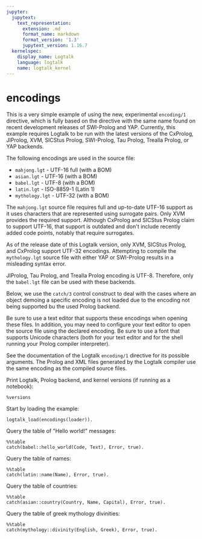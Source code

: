```yaml
---
jupyter:
  jupytext:
    text_representation:
      extension: .md
      format_name: markdown
      format_version: '1.3'
      jupytext_version: 1.16.7
  kernelspec:
    display_name: Logtalk
    language: logtalk
    name: logtalk_kernel
---
```


<!--
________________________________________________________________________

This file is part of Logtalk <https://logtalk.org/>  
SPDX-FileCopyrightText: 1998-2025 Paulo Moura <pmoura@logtalk.org>  
SPDX-License-Identifier: Apache-2.0

Licensed under the Apache License, Version 2.0 (the "License");
you may not use this file except in compliance with the License.
You may obtain a copy of the License at

    http://www.apache.org/licenses/LICENSE-2.0

Unless required by applicable law or agreed to in writing, software
distributed under the License is distributed on an "AS IS" BASIS,
WITHOUT WARRANTIES OR CONDITIONS OF ANY KIND, either express or implied.
See the License for the specific language governing permissions and
limitations under the License.
________________________________________________________________________
-->

# encodings

This is a very simple example of using the new, experimental `encoding/1`
directive, which is fully based on the directive with the same name found 
on recent development releases of SWI-Prolog and YAP. Currently, this 
example requires Logtalk to be run with the latest versions of the CxProlog,
JIProlog, XVM, SICStus Prolog, SWI-Prolog, Tau Prolog, Trealla Prolog, or YAP
backends.

The following encodings are used in the source file:

- `mahjong.lgt`   - UTF-16 full (with a BOM)
- `asian.lgt`     - UTF-16 (with a BOM)
- `babel.lgt`     - UTF-8 (with a BOM)
- `latin.lgt`     - ISO-8859-1 (Latin 1)
- `mythology.lgt` - UTF-32 (with a BOM)

The `mahjong.lgt` source file requires full and up-to-date UTF-16 support
as it uses characters that are represented using surrogate pairs. Only XVM
provides the required support. Although CxProlog and SICStus Prolog claim
to support UTF-16, that support is outdated and don't include recently
added code points, notably that require surrogates.

As of the release date of this Logtalk version, only XVM, SICStus Prolog, and 
CxProlog support UTF-32 encodings. Attempting to compile the `mythology.lgt` 
source file with either YAP or SWI-Prolog results in a misleading syntax 
error.

JIProlog, Tau Prolog, and Trealla Prolog encoding is UTF-8. Therefore,
only the `babel.lgt` file can be used with these backends.

Below, we use the `catch/3` control construct to deal with the cases where
an object demoing a specific encoding is not loaded due to the encoding not
being supported bu the used Prolog backend.

Be sure to use a text editor that supports these encodings when opening 
these files. In addition, you may need to configure your text editor to 
open the source file using the declared encoding. Be sure to use a font 
that supports Unicode characters (both for your text editor and for the 
shell running your Prolog compiler interpreter).

See the documentation of the Logtalk `encoding/1` directive for its possible 
arguments. The Prolog and XML files generated by the Logtalk compiler use 
the same encoding as the compiled source files.

Print Logtalk, Prolog backend, and kernel versions (if running as a notebook):

```logtalk
%versions
```

Start by loading the example:

```logtalk
logtalk_load(encodings(loader)).
```

Query the table of "Hello world!" messages:

```logtalk
%%table
catch(babel::hello_world(Code, Text), Error, true).
```

<!--
Code = el, Text = 'Γειάσου κόσμος!' ;
Code = en, Text = 'Hello world!' ;
Code = es, Text = '¡Hola mundo!' ;
Code = ja, Text = 'こんにちは世界!' ;
Code = ko, Text = '여보세요 세계!' ;
Code = nl, Text = 'Hallo wereld!' ;
Code = pt, Text = 'Olá mundo!' ;
Code = ru, Text = 'Здравствулте! мир!' ;
Code = zh, Text = '你好世界!'.
-->

Query the table of names:

```logtalk
%%table
catch(latin::name(Name), Error, true).
```

<!--
Name = 'António Simões' ;
Name = 'Cátia Conceição' ;
Name = 'João Raínho' ;
Name = 'Luís Araújo'.
-->

Query the table of countries:

```logtalk
%%table
catch(asian::country(Country, Name, Capital), Error, true).
```

<!--
Name = '中国', Capital = '北京', Country = china ;
Name = '日本', Capital = '東京', Country = japan ;
Name = 'Монгол Улс', Capital = 'Улаанбатаар', Country = mongolia ? ;
Name = '臺灣', Capital = '臺北', Country = taiwan ;
Name = 'Тоҷикистон', Capital = 'Душанбе', Country = tajikistan.
-->

Query the table of greek mythology divinities:

```logtalk
%%table
catch(mythology::divinity(English, Greek), Error, true).
```

<!--
Greek = 'Ηρα', English = hera ? ;
Greek = 'Καλυψω', English = kalypso ? ;
Greek = 'Μορφευς', English = morpheus ? ;
Greek = 'Ποσειδων', English = poseidon ? ;
Greek = 'Ζευς', English = zeus.
-->
